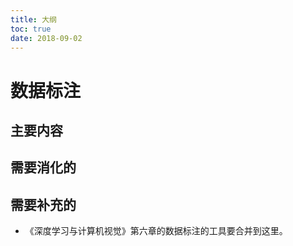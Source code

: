 ```yaml
---
title: 大纲
toc: true
date: 2018-09-02
---
```


# 数据标注


## 主要内容



## 需要消化的



## 需要补充的

- 《深度学习与计算机视觉》第六章的数据标注的工具要合并到这里。
